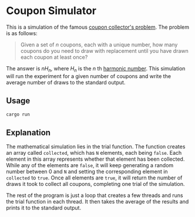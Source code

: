 # Coupon Simulator

This is a simulation of the famous [coupon collector's problem](https://en.wikipedia.org/wiki/Coupon_collector%27s_problem). The problem is as follows:

> Given a set of $n$ coupons, each with a unique number, how many coupons do you need to draw with replacement until you have drawn each coupon at least once?

The answer is $nH_n$, where $H_n$ is the $n$ th [harmonic number](https://en.wikipedia.org/wiki/Harmonic_number). This simulation will run the experiment for a given number of coupons and write the average number of draws to the standard output.

## Usage

```bash
cargo run
```

## Explanation

The mathematical simulation lies in the trial function. The function creates an array called `collected`, which has `N` elements, each being `false`. Each element in this array represents whether that element has been collected. While any of the elements are `false`, it will keep generating a random number between 0 and `N` and setting the corresponding element in `collected` to `true`. Once all elements are `true`, it will return the number of draws it took to collect all coupons, completing one trial of the simulation.

The rest of the program is just a loop that creates a few threads and runs the trial function in each thread. It then takes the average of the results and prints it to the standard output.
